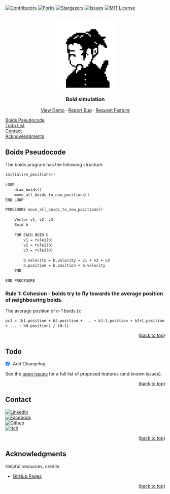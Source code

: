 <a id="readme-top"></a>

[![Contributors][contributors-shield]][contributors-url]
[![Forks][forks-shield]][forks-url]
[![Stargazers][stars-shield]][stars-url]
[![Issues][issues-shield]][issues-url]
[![MIT License][license-shield]][license-url]


<!-- PROJECT LOGO -->
<br />
<div align="center">
  <a href="https://github.com/NamPhuThuy/Unity-Sample-Boids">
    <img src="images/avatar.png" alt="Logo" width="200">
  </a>

<h3 align="center">Boid simulation</h3>
  <p align="center">
    <a href="https://github.com/NamPhuThuy/Unity-Sample-Boids">View Demo</a>
    ·
    <a href="https://github.com/NamPhuThuy/Unity-Sample-Boids/issues/new?labels=bug&template=bug-report---.md">Report Bug</a>
    ·
    <a href="https://github.com/NamPhuThuy/Unity-Sample-Boids/issues/new?labels=enhancement&template=feature-request---.md">Request Feature</a>
  </p>
</div>

[Boids Pseudocode](#boids-pseudocode)  
[Todo List](#todo)  
[Contact](#contact)  
[Acknowledgments](#acknowledgments)


<!-- ABOUT THE PROJECT -->
## Boids Pseudocode

The boids program has the following structure:
```
initialise_positions()
	    
LOOP
    draw_boids()
    move_all_boids_to_new_positions()
END LOOP
```

```
PROCEDURE move_all_boids_to_new_positions()

    Vector v1, v2, v3
    Boid b

    FOR EACH BOID b
        v1 = rule1(b)
        v2 = rule2(b)
        v3 = rule3(b)

        b.velocity = b.velocity + v1 + v2 + v3
        b.position = b.position + b.velocity
    END

END PROCEDURE
```

### Rule 1: Cohesion - boids try to fly towards the average position of neighbouring boids.

The average position of n-1 boids ():
```
pcJ = (b1.position + b2.position + ... + bJ-1.position + bJ+1.position + ... + bN.position) / (N-1)
```



<p align="right">(<a href="#readme-top">back to top</a>)</p>


<!-- ROADMAP -->
## Todo

- [x] Add Changelog


See the [open issues](https://github.com/NamPhuThuy/Unity-Sample-Boids/issues) for a full list of proposed features (and known issues).

<p align="right">(<a href="#readme-top">back to top</a>)</p>


<!-- CONTACT -->
## Contact
[![LinkedIn][linkedin-shield]][linkedin-url]  
[![Facebook][facebook-shield]][facebook-url]  
[![Github][github-shield]][github-url]  
[![Itch][itch-shield]][itch-url]

<p align="right">(<a href="#readme-top">back to top</a>)</p>



<!-- ACKNOWLEDGMENTS -->
## Acknowledgments
Helpful resources, credits
* [GitHub Pages](https://github.com/NamPhuThuy)

<p align="right">(<a href="#readme-top">back to top</a>)</p>

<!-- MARKDOWN LINKS & IMAGES -->
<!-- https://www.markdownguide.org/basic-syntax/#reference-style-links -->
[contributors-shield]: https://img.shields.io/github/contributors/NamPhuThuy/Unity-Sample-Boids.svg?style=for-the-badge
[contributors-url]: https://github.com/NamPhuThuy/Unity-Sample-Boids/graphs/contributors
[forks-shield]: https://img.shields.io/github/forks/NamPhuThuy/Unity-Sample-Boids.svg?style=for-the-badge
[forks-url]: https://github.com/NamPhuThuy/Unity-Sample-Boids/network/members
[stars-shield]: https://img.shields.io/github/stars/NamPhuThuy/Unity-Sample-Boids.svg?style=for-the-badge
[stars-url]: https://github.com/NamPhuThuy/Unity-Sample-Boids/stargazers
[issues-shield]: https://img.shields.io/github/issues/NamPhuThuy/Unity-Sample-Boids.svg?style=for-the-badge
[issues-url]: https://github.com/NamPhuThuy/Unity-Sample-Boids/issues
[license-shield]: https://img.shields.io/github/license/NamPhuThuy/Unity-Sample-Boids.svg?style=for-the-badge
[license-url]: https://github.com/NamPhuThuy/Unity-Sample-Boids/blob/main/LICENSE

<!-- Contact -->
[linkedin-shield]: https://img.shields.io/badge/-LinkedIn-black.svg?style=for-the-badge&logo=linkedin&colorB=555
[linkedin-url]: https://www.linkedin.com/in/trinh-nam/
[facebook-shield]: https://img.shields.io/badge/-Facebook-blue.svg?style=for-the-badge&logo=facebook&colorB=3842c6
[facebook-url]: https://www.facebook.com/namphuthuy957
[github-shield]: https://img.shields.io/badge/-Github-blue.svg?style=for-the-badge&logo=github&colorB=252525
[github-url]: https://github.com/NamPhuThuy
[itch-shield]: https://img.shields.io/badge/-itch.io-blue.svg?style=for-the-badge&logo=itch.io&colorB=f5f5f5
[itch-url]: https://namphuthuy.itch.io/


<!-- Mock Up -->
[product-screenshot]: images/avatar.png

<!-- Tech Stack -->
[Next.js]: https://img.shields.io/badge/next.js-000000?style=for-the-badge&logo=nextdotjs&logoColor=white
[Next-url]: https://nextjs.org/
[React.js]: https://img.shields.io/badge/React-20232A?style=for-the-badge&logo=react&logoColor=61DAFB
[React-url]: https://reactjs.org/
[JQuery.com]: https://img.shields.io/badge/jQuery-0769AD?style=for-the-badge&logo=jquery&logoColor=white
[JQuery-url]: https://jquery.com 
[Unity.com]: https://img.shields.io/badge/Unity-61DBFB?style=for-the-badge&logo=unity&logoColor=white&labelColor=black&color=black
[Unity-url]: https://unity.com/
[CSharp.com]: https://img.shields.io/badge/C%23-61DBFB?style=for-the-badge&logo=c%23&logoColor=white&labelColor=magenta&color=purple

[CSharp-url]: https://learn.microsoft.com/en-us/dotnet/csharp/


